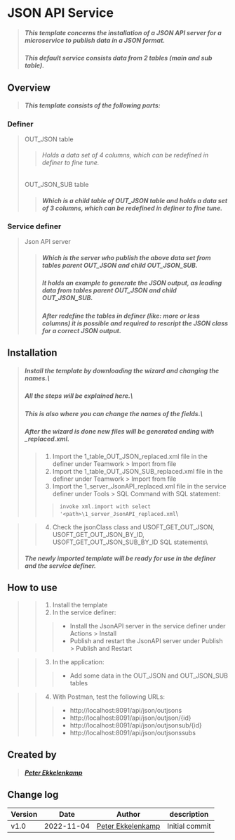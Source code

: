 # JSON API Service
> ##### This template concerns the installation of a JSON API server for a microservice to publish data in a JSON format.
> ##### This default service consists data from 2 tables (main and sub table).
## Overview
> ##### This template consists of the following parts:
### Definer
> OUT_JSON table
> > ###### Holds a data set of 4 columns, which can be redefined in definer to fine tune.
> OUT_JSON_SUB table
> > ##### Which is a child table of OUT_JSON table and holds a data set of 3 columns, which can be redefined in definer to fine tune.
### Service definer
> Json API server
> > ##### Which is the server who publish the above data set from tables parent OUT_JSON and child OUT_JSON_SUB.
> > ##### It holds an example to generate the JSON output, as leading data from tables parent OUT_JSON and child OUT_JSON_SUB.
> > ##### After redefine the tables in definer (like: more or less columns) it is possible and required to rescript the JSON class for a correct JSON output.
## Installation
> ##### Install the template by downloading the wizard and changing the names.\
> ##### All the steps will be explained here.\
> ##### This is also where you can change the names of the fields.\
> ##### After the wizard is done new files will be generated ending with _replaced.xml.
> > 1. Import the 1_table_OUT_JSON_replaced.xml file in the definer under Teamwork > Import from file
> > 2. Import the 1_table_OUT_JSON_SUB_replaced.xml file in the definer under Teamwork > Import from file
> > 3. Import the 1_server_JsonAPI_replaced.xml file in the service definer under Tools > SQL Command with SQL statement:
> > > `invoke xml.import with select '<path>\1_server_JsonAPI_replaced.xml`\

> > 4. Check the jsonClass class and USOFT_GET_OUT_JSON, USOFT_GET_OUT_JSON_BY_ID, USOFT_GET_OUT_JSON_SUB_BY_ID SQL statements\
> ##### The newly imported template will be ready for use in the definer and the service definer.
## How to use
> > 1. Install the template
> > 2. In the service definer:
> > > - Install the JsonAPI server in the service definer under Actions > Install
> > > - Publish and restart the JsonAPI server under Publish > Publish and Restart

> > 3. In the application:
> > > - Add some data in the OUT_JSON and OUT_JSON_SUB tables

> > 4. With Postman, test the following URLs:
> > > - http://localhost:8091/api/json/outjsons
> > > - http://localhost:8091/api/json/outjson/{id}
> > > - http://localhost:8091/api/json/outjsonsub/{id}
> > > - http://localhost:8091/api/json/outjsonssubs
## Created by
> ##### [Peter Ekkelenkamp](mailto:peter.ekkelenkamp@usoft.com)
## Change log
|Version|Date|Author|description|
|  ---  |--- | ---  | --- |
|v1.0|2022-11-04|[Peter Ekkelenkamp](mailto:peter.ekkelenkamp@usoft.com)|Initial commit|